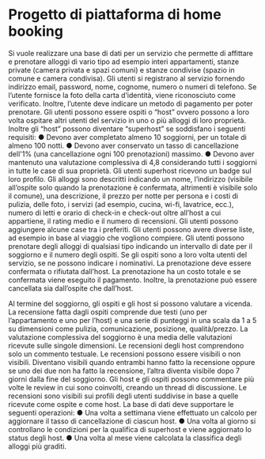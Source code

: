 # Progetto di piattaforma di home booking

Si vuole realizzare una base di dati per un servizio che permette di affittare e prenotare
alloggi di vario tipo ad esempio interi appartamenti, stanze private (camera privata e spazi
comuni) e stanze condivise (spazio in comune e camera condivisa).
Gli utenti si registrano al servizio fornendo indirizzo email, password, nome, cognome,
numero o numeri di telefono. Se l’utente fornisce la foto della carta d’identità, viene
riconosciuto come verificato. Inoltre, l’utente deve indicare un metodo di pagamento per
poter prenotare. Gli utenti possono essere ospiti o “host” ovvero possono a loro volta
ospitare altri utenti del servizio in uno o più alloggi di loro proprietà. Inoltre gli “host” possono
diventare “superhost” se soddisfano i seguenti requisiti:
● Devono aver completato almeno 10 soggiorni, per un totale di almeno 100 notti.
● Devono aver conservato un tasso di cancellazione dell'1% (una cancellazione ogni 100 prenotazioni) massimo.
● Devono aver mantenuto una valutazione complessiva di 4,8 considerando tutti i soggiorni in tutte le case di sua proprietà.
Gli utenti superhost ricevono un badge sul loro profilo.
Gli alloggi sono descritti indicando un nome, l’indirizzo (visibile all’ospite solo quando la
prenotazione è confermata, altrimenti è visibile solo il comune), una descrizione, il prezzo per
notte per persona e i costi di pulizia, delle foto, i servizi (ad esempio, cucina, wi-fi, lavatrice,
ecc.), numero di letti e orario di check-in e check-out oltre all’host a cui appartiene, il rating
medio e il numero di recensioni.
Gli utenti possono aggiungere alcune case tra i preferiti. Gli utenti possono avere diverse
liste, ad esempio in base al viaggio che vogliono compiere.
Gli utenti possono prenotare degli alloggi di qualsiasi tipo indicando un intervallo di date per il
soggiorno e il numero degli ospiti. Se gli ospiti sono a loro volta utenti del servizio, se ne
possono indicare i nominativi. La prenotazione deve essere confermata o rifiutata dall’host.
La prenotazione ha un costo totale e se confermata viene eseguito il pagamento. Inoltre, la
prenotazione può essere cancellata sia dall’ospite che dall’host.

Al termine del soggiorno, gli ospiti e gli host si possono valutare a vicenda. La recensione
fatta dagli ospiti comprende due testi (uno per l’appartamento e uno per l’host) e una serie di
punteggi in una scala da 1 a 5 su dimensioni come pulizia, comunicazione, posizione,
qualità/prezzo. La valutazione complessiva del soggiorno è una media delle valutazioni
ricevute sulle singole dimensioni. Le recensioni degli host comprendono solo un commento
testuale. Le recensioni possono essere visibili o non visibili. Diventano visibili quando
entrambi hanno fatto la recensione oppure se uno dei due non ha fatto la recensione, l’altra
diventa visibile dopo 7 giorni dalla fine del soggiorno. Gli host e gli ospiti possono
commentare più volte le review in cui sono coinvolti, creando un thread di discussione.
Le recensioni sono visibili sui profili degli utenti suddivise in base a quelle ricevute come
ospite e come host.
La base di dati deve supportare le seguenti operazioni:
● Una volta a settimana viene effettuato un calcolo per aggiornare il tasso di cancellazione di ciascun host.
● Una volta al giorno si controllano le condizioni per la qualifica di superhost e viene aggiornato lo status degli host.
● Una volta al mese viene calcolata la classifica degli alloggi più graditi.
